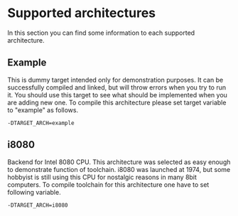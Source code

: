 # Supported architectures

In this section you can find some information to each supported architecture.

## Example

This is dummy target intended only for demonstration purposes. It can be
successfully compiled and linked, but will throw errors when you try to run it.
You should use this target to see what should be implemented when you are
adding new one. To compile this architecture please set target variable to
"example" as follows.

```
-DTARGET_ARCH=example
```

## i8080

Backend for Intel 8080 CPU. This architecture was selected as easy enough to
demonstrate function of toolchain. i8080 was launched at 1974, but some hobbyist
is still using this CPU for nostalgic reasons in many 8bit computers. To compile
toolchain for this architecture one have to set following variable.

```
-DTARGET_ARCH=i8080
```
